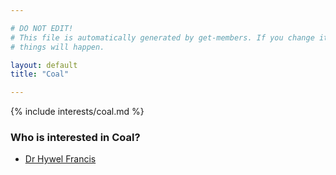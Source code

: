 ```yaml
---

# DO NOT EDIT!
# This file is automatically generated by get-members. If you change it, bad
# things will happen.

layout: default
title: "Coal"

---
```


{% include interests/coal.md %}

### Who is interested in Coal?


* [Dr Hywel Francis](members/dr-hywel-francis.html)
